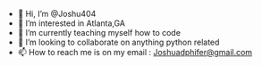 - 👋 Hi, I’m @Joshu404
- 👀 I’m interested in Atlanta,GA
- 🌱 I’m currently teaching myself how to code
- 💞️ I’m looking to collaborate on anything python related
- 📫 How to reach me is on my email : Joshuadphifer@gmail.com

<!---
Joshu404/Joshu404 is a ✨ special ✨ repository because its `README.md` (this file) appears on your GitHub profile.
You can click the Preview link to take a look at your changes.
--->
